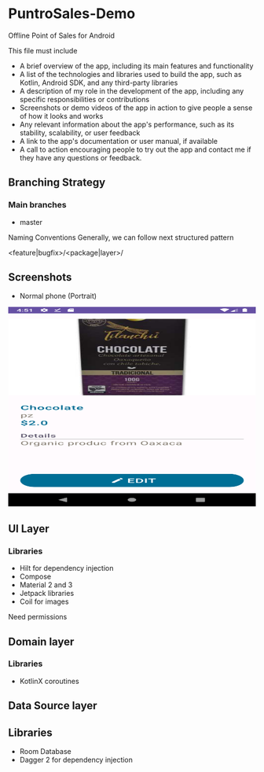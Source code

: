 # PuntroSales-Demo
Offline Point of Sales for Android


This file must include
- A brief overview of the app, including its main features and functionality
- A list of the technologies and libraries used to build the app, such as Kotlin, Android SDK, and any third-party libraries
- A description of my role in the development of the app, including any specific responsibilities or contributions
- Screenshots or demo videos of the app in action to give people a sense of how it looks and works
- Any relevant information about the app's performance, such as its stability, scalability, or user feedback
- A link to the app's documentation or user manual, if available
- A call to action encouraging people to try out the app and contact me if they have any questions or feedback.


## Branching Strategy

### Main branches

- master

Naming Conventions
Generally, we can follow next structured pattern

<feature|bugfix>/<package|layer>/<description>

## Screenshots

* Normal phone (Portrait)

<p align="center">
  <img width="514" height="406" src="doc/img/DetailsProduct.png">
</p>

## UI Layer

### Libraries

- Hilt for dependency injection
- Compose 
- Material 2 and 3
- Jetpack libraries
- Coil for images

Need permissions

## Domain layer

### Libraries

- KotlinX coroutines

## Data Source layer

## Libraries

- Room Database
- Dagger 2 for dependency injection

